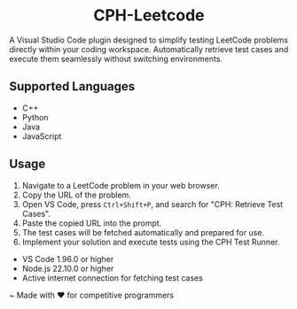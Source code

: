 
<p align="center">
  
  <h1 align="center">CPH-Leetcode</h1>
</p>

<p>
A Visual Studio Code plugin designed to simplify testing LeetCode problems directly within your coding workspace. Automatically retrieve test cases and execute them seamlessly without switching environments.
</p>


## Supported Languages
- C++
- Python
- Java
- JavaScript

## Usage
1. Navigate to a LeetCode problem in your web browser.
2. Copy the URL of the problem.
3. Open VS Code, press `Ctrl+Shift+P`, and search for "CPH: Retrieve Test Cases".
4. Paste the copied URL into the prompt.
5. The test cases will be fetched automatically and prepared for use.
6. Implement your solution and execute tests using the CPH Test Runner.

- VS Code 1.96.0 or higher
- Node.js 22.10.0 or higher
- Active internet connection for fetching test cases


~ Made with ❤️ for competitive programmers
